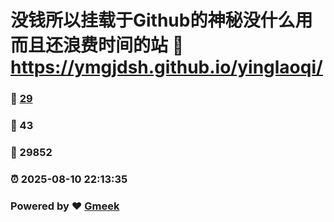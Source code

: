 # 没钱所以挂载于Github的神秘没什么用而且还浪费时间的站 :link: https://ymgjdsh.github.io/yinglaoqi/ 
### :page_facing_up: [29](https://ymgjdsh.github.io/yinglaoqi//tag.html) 
### :speech_balloon: 43 
### :hibiscus: 29852 
### :alarm_clock: 2025-08-10 22:13:35 
### Powered by :heart: [Gmeek](https://github.com/Meekdai/Gmeek)

